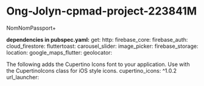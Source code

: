 # Ong-Jolyn-cpmad-project-223841M
NomNomPassport+

**dependencies in pubspec.yaml:**
get:
  http:
  firebase_core:
  firebase_auth:
  cloud_firestore:
  fluttertoast:
  carousel_slider:
  image_picker: 
  firebase_storage:
  location:
  google_maps_flutter:
  geolocator:


  The following adds the Cupertino Icons font to your application.
  Use with the CupertinoIcons class for iOS style icons.
  cupertino_icons: ^1.0.2
  url_launcher:
